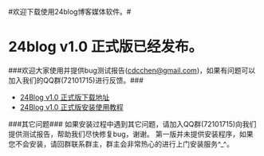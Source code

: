 #欢迎下载使用24blog博客媒体软件。#


24blog v1.0 正式版已经发布。
=============================


###欢迎大家使用并提供bug测试报告(cdcchen@gmail.com)，如果有问题可以加入我们的QQ群(72101715)进行反馈。###


- [24Blog v1.0 正式版下载地址](https://github.com/downloads/cdcchen/24beta/24blog-v1.0-vhost-release.zip)
- [24Blog v1.0 正式版安装使用教程](https://github.com/cdcchen/24beta/wiki)
</ul>


###其它问题###
        如果安装过程中遇到其它问题，请加入QQ群(72101715)向我们提供测试报告，帮助我们尽快修复bug，谢谢。
        第一版并未提供安装程序，如果您不会安装，请回群联系群主，群主会非常热心的进行上门安装服务^_^。
